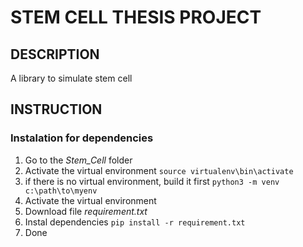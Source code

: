 # STEM CELL THESIS PROJECT

## DESCRIPTION
A library to simulate stem cell 

## INSTRUCTION
### Instalation for dependencies
1. Go to the *Stem_Cell* folder
2. Activate the virtual environment 
`source virtualenv\bin\activate`
3. if there is no virtual environment, build it first
`python3 -m venv c:\path\to\myenv`
4. Activate the virtual environment
5. Download file *requirement.txt*
6. Instal dependencies
`pip install -r requirement.txt`
7. Done

